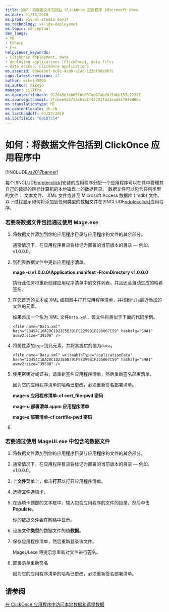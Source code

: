 ```yaml
---
title: 如何：将数据文件包括在 ClickOnce 应用程序 |Microsoft Docs
ms.date: 11/15/2016
ms.prod: visual-studio-dev14
ms.technology: vs-ide-deployment
ms.topic: conceptual
dev_langs:
- VB
- CSharp
- C++
helpviewer_keywords:
- ClickOnce deployment, data
- deploying applications [ClickOnce], data files
- data access, ClickOnce applications
ms.assetid: 89ee46ef-bc8c-4ab0-a2ac-1220f9da06fc
caps.latest.revision: 17
author: mikejo5000
ms.author: mikejo
manager: jillfra
ms.openlocfilehash: 9120a5b3cb60f6c607ed97ab2df24bb157c72371
ms.sourcegitcommit: 1fc6ee928733e61a1f42782f832ead9f7946d00c
ms.translationtype: MT
ms.contentlocale: zh-CN
ms.lasthandoff: 04/22/2019
ms.locfileid: "60107354"
---
```

# <a name="how-to-include-a-data-file-in-a-clickonce-application"></a>如何：将数据文件包括到 ClickOnce 应用程序中
[!INCLUDE[vs2017banner](../includes/vs2017banner.md)]

每个[!INCLUDE[ndptecclick](../includes/ndptecclick-md.md)]安装的应用程序分配一个应用程序可以在其中管理其自己的数据的目标计算机的本地磁盘上的数据目录。 数据文件可以包含任何类型的文件： 文本文件、 XML 文件或甚至 Microsoft Access 数据库 (.mdb) 文件。 以下过程显示如何将添加到任何类型的数据文件在[!INCLUDE[ndptecclick](../includes/ndptecclick-md.md)]应用程序。  
  
### <a name="to-include-a-data-file-by-using-mageexe"></a>若要将数据文件包括通过使用 Mage.exe  
  
1. 将数据文件添加到你的应用程序目录与应用程序的文件的其余部分。  
  
    通常情况下，在应用程序目录将标记为部署的当前版本的目录 — 例如，v1.0.0.0。  
  
2. 到列表数据文件中更新应用程序清单。  
  
    **mage -u v1.0.0.0\Application.manifest -FromDirectory v1.0.0.0**  
  
    执行此任务将重新创建应用程序清单中的文件列表，并且还会自动生成的哈希签名。  
  
3. 在您首选的文本或 XML 编辑器中打开应用程序清单，并找到`file`最近添加的文件的元素。  
  
    如果添加一个名为 XML 文件`Data.xml`，该文件将类似于下面的代码示例。  
  
   `<file name="Data.xml" hash="23454C18A2DC1D23E5B391FEE299B1F235067C59" hashalg="SHA1" asmv2:size="39500" />`  
  
4. 将属性添加`type`到此元素，并将其提供的值为`data`。  
  
   `<file name="Data.xml" writeableType="applicationData" hash="23454C18A2DC1D23E5B391FEE299B1F235067C59" hashalg="SHA1" asmv2:size="39500" />`  
  
5. 使用密钥对或证书，请重新签名应用程序清单，然后重新签名部署清单。  
  
    因为它的应用程序清单的哈希已更改，必须重新签名部署清单。  
  
    **mage-s 应用程序清单-cf cert_file-pwd 密码**  
  
    **mage-u 部署清单 appm 应用程序清单**  
  
    **mage-s 部署清单-cf certfile-pwd 密码**  
  
6. 
  
### <a name="to-include-a-data-file-by-using-mageuiexe"></a>若要通过使用 MageUI.exe 中包含的数据文件  
  
1. 将数据文件添加到你的应用程序目录与应用程序的文件的其余部分。  
  
2. 通常情况下，在应用程序目录将标记为部署的当前版本的目录 — 例如，v1.0.0.0。  
  
3. 上**文件**菜单上，单击**打开**以打开应用程序清单。  
  
4. 选择**文件**选项卡。  
  
5. 在选项卡顶部的文本框中，输入包含应用程序的文件的目录，然后单击**Populate**。  
  
     你的数据文件会在网格中显示。  
  
6. 设置**文件类型**的数据文件的值**数据**。  
  
7. 保存应用程序清单，然后重新登录该文件。  
  
     MageUI.exe 将提示您重新对文件进行签名。  
  
8. 部署清单重新签名  
  
     因为它的应用程序清单的哈希已更改，必须重新签名部署清单。  
  
## <a name="see-also"></a>请参阅  
 [在 ClickOnce 应用程序中访问本地数据和远程数据](../deployment/accessing-local-and-remote-data-in-clickonce-applications.md)
